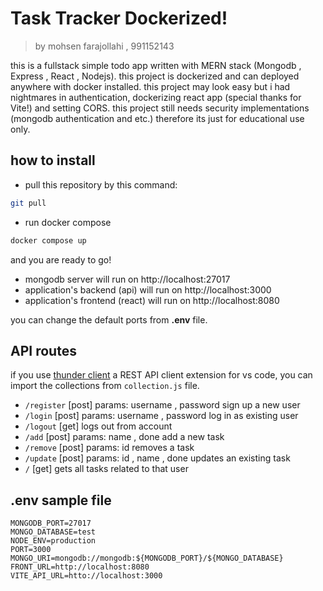 # Task Tracker Dockerized!

> by mohsen farajollahi , 991152143

this is a fullstack simple todo app written with MERN stack (Mongodb , Express , React , Nodejs).
this project is dockerized and can deployed anywhere with docker installed.
this project may look easy but i had nightmares in authentication, dockerizing react app (special thanks for Vite!) and setting CORS.
this project still needs security implementations (mongodb authentication and etc.) therefore its just for educational use only.

## how to install

- pull this repository by this command:

```bash
git pull
```

- run docker compose

```bash
docker compose up
```

and you are ready to go!

- mongodb server will run on http://localhost:27017
- application's backend (api) will run on http://localhost:3000
- application's frontend (react) will run on http://localhost:8080

you can change the default ports from **.env** file.

## API routes

if you use [thunder client](https://www.thunderclient.com/) a REST API client extension for vs code, you can import the collections from `collection.js` file.

- `/register` [post]
  params: username , password
  sign up a new user
- `/login` [post]
  params: username , password
  log in as existing user
- `/logout` [get]
  logs out from account
- `/add` [post]
  params: name , done
  add a new task
- `/remove` [post]
  params: id
  removes a task
- `/update` [post]
  params: id , name , done
  updates an existing task
- `/` [get]
  gets all tasks related to that user

## .env sample file

```
MONGODB_PORT=27017
MONGO_DATABASE=test
NODE_ENV=production
PORT=3000
MONGO_URI=mongodb://mongodb:${MONGODB_PORT}/${MONGO_DATABASE}
FRONT_URL=http://localhost:8080
VITE_API_URL=htto://localhost:3000
```
